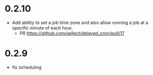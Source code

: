 # 0.2.10

- Add ability to set a job time zone and also allow running a job at a specific minute of each hour.
  - PR https://github.com/sellect/delayed_cron/pull/17

# 0.2.9

- fix scheduling